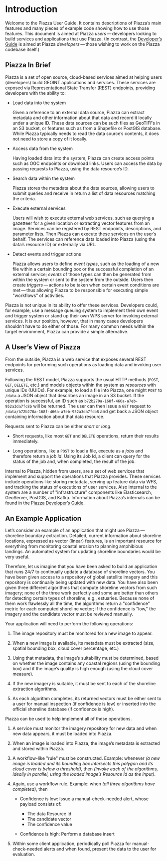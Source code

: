 # Introduction

Welcome to the Piazza User Guide. It contains descriptions of Piazza’s main features and many pieces of example code showing how to use those features. This document is aimed at Piazza *users* — developers looking to build services and applications that use Piazza. (In contrast, the <a target="_blank" href="/devguide/index.html">Developer’s Guide</a> is aimed at Piazza *developers* — those wishing to work on the Piazza codebase itself.)

## Piazza In Brief

Piazza is a set of open source, cloud-based services aimed at helping users (developers) build GEOINT applications and services. These services are exposed via Representational State Transfer (REST) endpoints, providing developers with the ability to:

- Load data into the system
	
	Given a reference to an external data source, Piazza can extract metadata and other information about that data and record it locally under a unique ID. These data sources can be such files as GeoTIFFs in an S3 bucket, or features such as from a Shapefile or PostGIS database. 	While Piazza typically needs to read the data source’s contents, it does not need to store a copy of it locally.

- Access data from the system  

	Having loaded data into the system, Piazza can create access points such as OGC endpoints or download links. Users can access the data by passing requests to Piazza, using the data resource’s ID.

- Search data within the system  

	Piazza stores the metadata about the data sources, allowing users to submit queries and receive in return a list of data resources matching the criteria.

- Execute external services  

	Users will wish to execute external web services, such as querying a gazetteer for a given location or extracting vector features from an image. Services can be registered by REST endpoints, descriptions, and parameter lists. Then Piazza can execute these services on the user’s behalf. The services can reference data loaded into Piazza (using the data’s resource ID) or externally via URL.

- Detect events and trigger actions  

	Piazza allows users to define *event types*, such as the loading of a new file within a certain bounding box or the successful completion of an external service; *events* of those types can then be generated from within the system or sent to the system from the outside. Users then create *triggers* — actions to be taken when certain event conditions are met — thus allowing Piazza to be responsible for executing simple "workflows" of activities.

Piazza is not unique in its ability to offer these services. Developers could, for example, use a message queuing system to implement their own event and trigger system or stand up their own WPS server for invoking external services. It is our position, however, that in many cases developers shouldn’t have to do either of those. For many common needs within the target environment, Piazza can provide a simple alternative.

## A User’s View of Piazza

From the outside, Piazza is a web service that exposes several REST endpoints for performing such operations as loading data and invoking user services.

Following the REST model, Piazza supports the usual HTTP methods (`POST`, `GET`, `DELETE`, etc.) and models objects within the system as *resources* with unique IDs (UUIDs). For example, to load a file into Piazza, one might `POST` to `/data` a JSON object that describes an image in an S3 bucket. If the operation is successful, an ID such as `b72b270a-168f-466a-a7eb-952a3da7fc8b` will be returned. The user can then issue a `GET` request to `/data/b72b270a-168f-466a-a7eb-952a3da7fcb8` and get back a JSON object containing information about that data resource.

Requests sent to Piazza can be either *short* or *long*. 

- Short requests, like most `GET` and `DELETE` operations, return their results immediately.

- Long operations, like a `POST` to load a file, execute as a *jobs* and therefore return a *job id*. Using its Job Id, a client can query for the status of the job and, when completed, the result of the job.

Internal to Piazza, hidden from users, are a set of web services that implement and support the operations that Piazza provides. These services include operations like storing metadata, serving up feature data via WFS, and tracking the status of executions of user services. Also internal to the system are a number of "infrastructure" components like Elasticsearch, GeoServer, PostGIS, and Kafka. Information about Piazza’s internals can be found in the <a target="_blank" href="/devguide/index.html">Piazza Developer’s Guide</a>.

## An Example Application

Let’s consider an example of an application that might use Piazza — shoreline boundary extraction. Detailed, current information about shoreline locations, expressed as vector (linear) features, is an important resource for everything from monitoring coastal erosion to planning amphibious landings. An automated system for updating shoreline boundaries would be very useful.

Therefore, let us imagine that you have been asked to build an application that runs 24/7 to continually update a database of shoreline vectors. You have been given access to a repository of global satellite imagery and this repository is continually being updated with new data. You have also been given three different algorithms that compute shoreline vectors from such imagery; none of the three work perfectly and some are better than others for detecting certain types of shoreline, e.g., estuaries. Because none of them work flawlessly all the time, the algorithms return a "confidence" metric for each computed shoreline vector; if the confidence is "low," the imagery and the candidate vector must be reviewed manually.

Your application will need to perform the following operations:

1.  The image repository must be monitored for a new image to appear.

2.  When a new image is available, its metadata must be extracted (size, spatial bounding box, cloud cover percentage, etc.)

3.  Using that metadata, the image’s suitability must be determined, based on whether the image contains any coastal regions (using the bounding box) and if the image’s quality is high enough (using the cloud cover measure).

4.  If the new imagery is suitable, it must be sent to each of the shoreline extraction algorithms.

5.  As each algorithm completes, its returned vectors must be either sent to a user for manual inspection (if confidence is low) or inserted into the official shoreline database (if confidence is high).

Piazza can be used to help implement all of these operations.

1.  A service must monitor the imagery repository for new data and when new data appears, it must be loaded into Piazza.

2.  When an image is loaded into Piazza, the image’s metadata is extracted and stored within Piazza.

3.  A workflow-like "rule" must be constructed. Example: whenever *(a new image is loaded and its bounding box intersects this polygon and its cloud cover is below a threshold)*, then *(invoke each of the algorithms, ideally in parallel, using the loaded image’s Resource Id as the input)*.

4.  Again, use a workflow rule. Example: when *(all three algorithms have completed)*, then

	- Confidence is low: Issue a manual-check-needed alert, whose payload consists of: 
	
		- The data Resource Id
		- The candidate vector
		- The confidence value
		
	- Confidence is high: Perform a database insert

5.  Within some client application, periodically poll Piazza for manual-check-needed alerts and when found, present the data to the user for evaluation.
